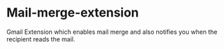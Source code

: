 # Mail-merge-extension
Gmail Extension which enables mail merge and also notifies you when the recipient reads the mail.
